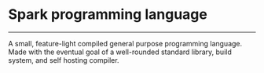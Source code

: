 # Spark programming language
------
A small, feature-light compiled general purpose programming language. Made with the eventual goal of
a well-rounded standard library, build system, and self hosting compiler. 
